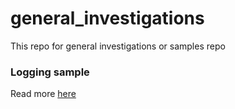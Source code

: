 # general_investigations
This repo for general investigations or samples repo

### Logging sample  
Read more [here](./loggerAPP/readme.md)

